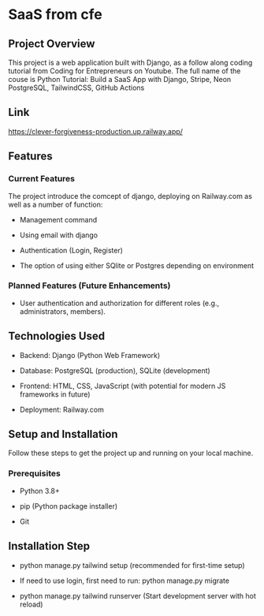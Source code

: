 # SaaS from cfe

## Project Overview

This project is a web application built with Django, as a follow along coding tutorial from Coding for Entrepreneurs on Youtube. The full name of the couse is
Python Tutorial: Build a SaaS App with Django, Stripe, Neon PostgreSQL, TailwindCSS, GitHub Actions

## Link

https://clever-forgiveness-production.up.railway.app/

## Features

### Current Features

The project introduce the comcept of django, deploying on Railway.com as well as a number of function:

- Management command

- Using email with django

- Authentication (Login, Register)

- The option of using either SQlite or Postgres depending on environment

### Planned Features (Future Enhancements)

- User authentication and authorization for different roles (e.g., administrators, members).

## Technologies Used

- Backend: Django (Python Web Framework)

- Database: PostgreSQL (production), SQLite (development)

- Frontend: HTML, CSS, JavaScript (with potential for modern JS frameworks in future)

- Deployment: Railway.com

## Setup and Installation

Follow these steps to get the project up and running on your local machine.

### Prerequisites

- Python 3.8+

- pip (Python package installer)

- Git

## Installation Step

- python manage.py tailwind setup (recommended for first-time setup)

- If need to use login, first need to run: python manage.py migrate

- python manage.py tailwind runserver (Start development server with hot reload)